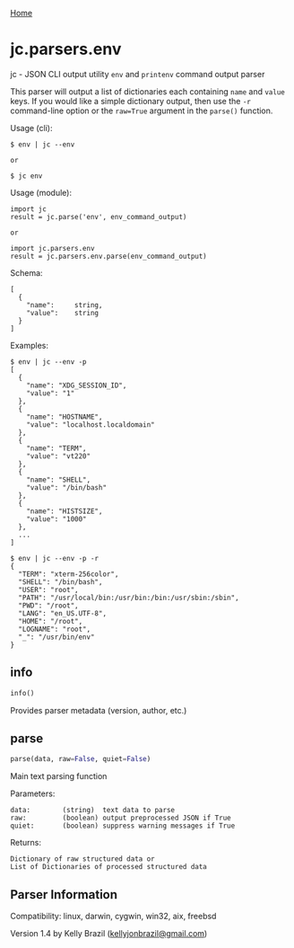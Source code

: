 [Home](https://kellyjonbrazil.github.io/jc/)

# jc.parsers.env
jc - JSON CLI output utility `env` and `printenv` command output parser

This parser will output a list of dictionaries each containing `name` and
`value` keys. If you would like a simple dictionary output, then use the
`-r` command-line option or the `raw=True` argument in the `parse()`
function.

Usage (cli):

    $ env | jc --env

    or

    $ jc env

Usage (module):

    import jc
    result = jc.parse('env', env_command_output)

    or

    import jc.parsers.env
    result = jc.parsers.env.parse(env_command_output)

Schema:

    [
      {
        "name":     string,
        "value":    string
      }
    ]

Examples:

    $ env | jc --env -p
    [
      {
        "name": "XDG_SESSION_ID",
        "value": "1"
      },
      {
        "name": "HOSTNAME",
        "value": "localhost.localdomain"
      },
      {
        "name": "TERM",
        "value": "vt220"
      },
      {
        "name": "SHELL",
        "value": "/bin/bash"
      },
      {
        "name": "HISTSIZE",
        "value": "1000"
      },
      ...
    ]

    $ env | jc --env -p -r
    {
      "TERM": "xterm-256color",
      "SHELL": "/bin/bash",
      "USER": "root",
      "PATH": "/usr/local/bin:/usr/bin:/bin:/usr/sbin:/sbin",
      "PWD": "/root",
      "LANG": "en_US.UTF-8",
      "HOME": "/root",
      "LOGNAME": "root",
      "_": "/usr/bin/env"
    }


## info
```python
info()
```
Provides parser metadata (version, author, etc.)

## parse
```python
parse(data, raw=False, quiet=False)
```

Main text parsing function

Parameters:

    data:        (string)  text data to parse
    raw:         (boolean) output preprocessed JSON if True
    quiet:       (boolean) suppress warning messages if True

Returns:

    Dictionary of raw structured data or
    List of Dictionaries of processed structured data

## Parser Information
Compatibility:  linux, darwin, cygwin, win32, aix, freebsd

Version 1.4 by Kelly Brazil (kellyjonbrazil@gmail.com)
